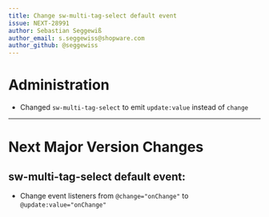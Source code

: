 ```yaml
---
title: Change sw-multi-tag-select default event
issue: NEXT-28991
author: Sebastian Seggewiß
author_email: s.seggewiss@shopware.com
author_github: @seggewiss
---
```

# Administration
* Changed `sw-multi-tag-select` to emit `update:value` instead of `change`
___
# Next Major Version Changes
## sw-multi-tag-select default event:
* Change event listeners from `@change="onChange"` to `@update:value="onChange"`
